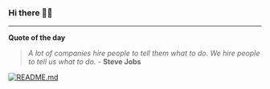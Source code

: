 ### Hi there 👋🏻


---

**Quote of the day**

> *A lot of companies hire people to tell them what to do. We hire people to tell us what to do.* - **Steve Jobs** 

[![README.md](https://github.com/marcolovazzano/marcolovazzano/actions/workflows/readme.yml/badge.svg)](https://github.com/marcolovazzano/marcolovazzano/actions/workflows/readme.yml)
